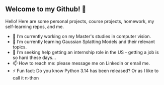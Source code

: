 ## Welcome to my Github! 👋

<!--
**rickyyuan07/rickyyuan07** is a ✨ _special_ ✨ repository because its `README.md` (this file) appears on your GitHub profile.

Here are some ideas to get you started:

- 👯 I’m looking to collaborate on ...
- 💬 Ask me about ...
- 😄 Pronouns: ...
-->

Hello! Here are some personal projects, course projects, homework, my self-learning repos, and me. 

- 🔭 I’m currently working on my Master's studies in computer vision.
- 🌱 I’m currently learning Gaussian Splatting Models and their relevant topics.
- 🤔 I’m seeking help getting an internship role in the US - getting a job is so hard these days...
- 📫 How to reach me: please message me on Linkedin or email me.
- ⚡ Fun fact: Do you know Python 3.14 has been released? Or as I like to call it π-thon
